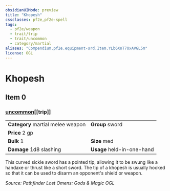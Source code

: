 ```yaml
---
obsidianUIMode: preview
title: "Khopesh"
cssclasses: pf2e,pf2e-spell
tags:
  - pf2e/weapon
  - trait/trip
  - trait/uncommon
  - category/martial
aliases: "Compendium.pf2e.equipment-srd.Item.YLb6XnT7OxAVGL5m"
license: OGL
---
```

# Khopesh
## Item 0
### [uncommon](uncommon "Uncommon Rarity Trait")[[trip]]

|  |  |
| -- | -- |
| **Category** martial melee weapon | **Group** sword |
| **Price** 2 gp |  |
| **Bulk** 1 | **Size** med |
| **Damage** 1d8 slashing  | **Usage** held-in-one-hand |



This curved sickle sword has a pointed tip, allowing it to be swung like a handaxe or thrust like a short sword. The tip of a khopesh is usually hooked so that it can be used to disarm an opponent's shield or weapon.

*Source: Pathfinder Lost Omens: Gods & Magic*
*OGL*